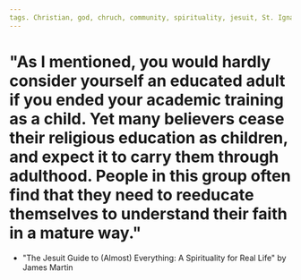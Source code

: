 ```yaml
---
tags. Christian, god, chruch, community, spirituality, jesuit, St. Ignatius Loyola, religion, faith
---
```



# "As I mentioned, you would hardly consider yourself an educated adult if you ended your academic training as a child. Yet many believers cease their religious education as children, and expect it to carry them through adulthood. People in this group often find that they need to reeducate themselves to understand their faith in a mature way."

- "The Jesuit Guide to (Almost) Everything: A Spirituality for Real Life" by James Martin 

